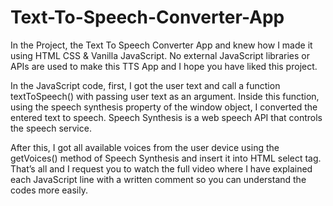 # Text-To-Speech-Converter-App
In the Project, the Text To Speech Converter App 
and knew how
I made it using HTML CSS & Vanilla JavaScript.
No external JavaScript libraries or APIs are used to make this TTS App and I hope you have liked this project.

In the JavaScript code, first, 
I got the user text and call a function textToSpeech() with passing user text as an argument. 
Inside this function, using the speech synthesis property of the window object, 
I converted the entered text to speech. 
Speech Synthesis is a web speech API that controls the speech service.

After this, 
I got all available voices from the user device using the 
getVoices() method of Speech Synthesis and insert it into HTML select tag. 
That’s all and I request you to watch the full video where 
I have explained each JavaScript line with a written comment so you can understand the codes more easily.
